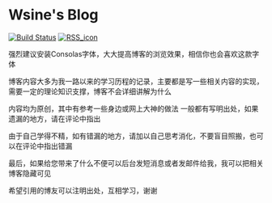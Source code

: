 # Wsine's Blog

[![Build Status](https://travis-ci.com/Wsine/cnblogs.svg?branch=master)](https://travis-ci.com/Wsine/cnblogs) [![RSS_icon](https://img.shields.io/badge/RSS-Atom-orange)](/cnblogs/feed.xml ':ignore')

强烈建议安装Consolas字体，大大提高博客的浏览效果，相信你也会喜欢这款字体

博客内容大多为我一路以来的学习历程的记录，主要都是写一些相关内容的实现，需要一定的理论知识支撑，博客不会详细讲解为什么

内容均为原创，其中有参考一些身边或网上大神的做法
一般都有写明出处，如果遗漏的地方，请在评论中指出

由于自己学得不精，如有错漏的地方，请加以自己思考消化，不要盲目照搬，也可以在评论中指出错漏

最后，如果给您带来了什么不便可以后台发短消息或者发邮件给我，我可以把相关博客隐藏可见

希望引用的博友可以注明出处，互相学习，谢谢
